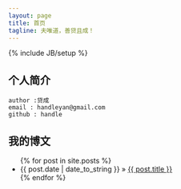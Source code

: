 ```yaml
---
layout: page
title: 首页
tagline: 夫唯道，善贷且成！
---
```

{% include JB/setup %}

## 个人简介
    
    author :贷成
    email : handleyan@gmail.com
    github : handle
    
## 我的博文

<ul class="posts">
  {% for post in site.posts %}
    <li><span>{{ post.date | date_to_string }}</span> &raquo; <a href="{{ BASE_PATH }}{{ post.url }}">{{ post.title }}</a></li>
  {% endfor %}
</ul>
